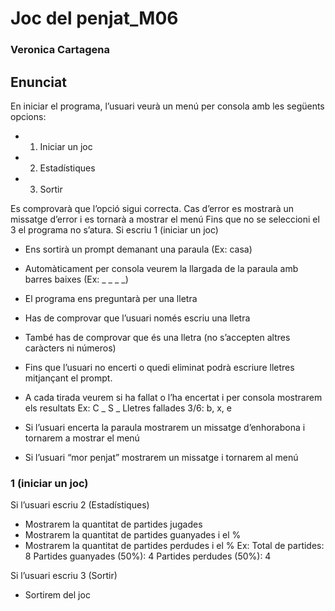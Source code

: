 # Joc del penjat_M06
### Veronica Cartagena 
## Enunciat
En iniciar el programa, l’usuari veurà un menú per consola amb les següents opcions:
+ 1. Iniciar un joc
+ 2. Estadístiques
+ 3. Sortir 
  
Es comprovarà que l’opció sigui correcta. Cas d’error es mostrarà un missatge d’error i es tornarà a
mostrar el menú
Fins que no se seleccioni el 3 el programa no s’atura.
Si escriu 1 (iniciar un joc)
- Ens sortirà un prompt demanant una paraula (Ex: casa)
- Automàticament per consola veurem la llargada de la paraula amb barres baixes
(Ex: _ _ _ _)
- El programa ens preguntarà per una lletra
- Has de comprovar que l’usuari només escriu una lletra
- També has de comprovar que és una lletra (no s’accepten altres caràcters ni
números)

- Fins que l’usuari no encerti o quedi eliminat podrà escriure lletres mitjançant el
prompt.
- A cada tirada veurem si ha fallat o l’ha encertat i per consola mostrarem els
resultats
Ex: C _ S _
Lletres fallades 3/6: b, x, e

- Si l’usuari encerta la paraula mostrarem un missatge d’enhorabona i tornarem a
mostrar el menú
- Si l’usuari “mor penjat” mostrarem un missatge i tornarem al menú

### 1 (iniciar un joc)

Si l’usuari escriu 2 (Estadístiques)
- Mostrarem la quantitat de partides jugades
- Mostrarem la quantitat de partides guanyades i el %
- Mostrarem la quantitat de partides perdudes i el %
Ex: Total de partides: 8
Partides guanyades (50%): 4
Partides perdudes (50%): 4

Si l’usuari escriu 3 (Sortir)
- Sortirem del joc